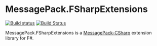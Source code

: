 # MessagePack.FSharpExtensions
[![Build status](https://ci.appveyor.com/api/projects/status/bbmylbd0o5mkrptb/branch/master?svg=true)](https://ci.appveyor.com/project/pocketberserker/messagepack-fsharpextensions/branch/master)
[![Build Status](https://travis-ci.org/pocketberserker/MessagePack.FSharpExtensions.svg?branch=master)](https://travis-ci.org/pocketberserker/MessagePack.FSharpExtensions)

MessagePack.FSharpExtensions is a [MessagePack-CSharp](https://github.com/neuecc/MessagePack-CSharp) extension library for F#.

